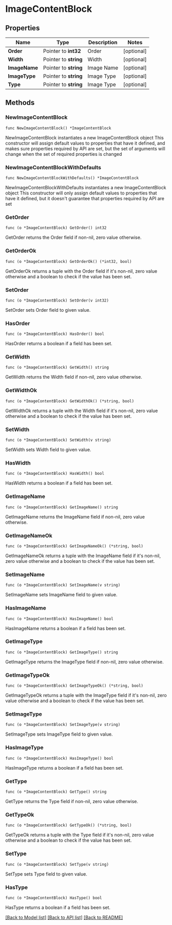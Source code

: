 # ImageContentBlock

## Properties

Name | Type | Description | Notes
------------ | ------------- | ------------- | -------------
**Order** | Pointer to **int32** | Order | [optional] 
**Width** | Pointer to **string** | Width | [optional] 
**ImageName** | Pointer to **string** | Image Name | [optional] 
**ImageType** | Pointer to **string** | Image Type | [optional] 
**Type** | Pointer to **string** | Image Type | [optional] 

## Methods

### NewImageContentBlock

`func NewImageContentBlock() *ImageContentBlock`

NewImageContentBlock instantiates a new ImageContentBlock object
This constructor will assign default values to properties that have it defined,
and makes sure properties required by API are set, but the set of arguments
will change when the set of required properties is changed

### NewImageContentBlockWithDefaults

`func NewImageContentBlockWithDefaults() *ImageContentBlock`

NewImageContentBlockWithDefaults instantiates a new ImageContentBlock object
This constructor will only assign default values to properties that have it defined,
but it doesn't guarantee that properties required by API are set

### GetOrder

`func (o *ImageContentBlock) GetOrder() int32`

GetOrder returns the Order field if non-nil, zero value otherwise.

### GetOrderOk

`func (o *ImageContentBlock) GetOrderOk() (*int32, bool)`

GetOrderOk returns a tuple with the Order field if it's non-nil, zero value otherwise
and a boolean to check if the value has been set.

### SetOrder

`func (o *ImageContentBlock) SetOrder(v int32)`

SetOrder sets Order field to given value.

### HasOrder

`func (o *ImageContentBlock) HasOrder() bool`

HasOrder returns a boolean if a field has been set.

### GetWidth

`func (o *ImageContentBlock) GetWidth() string`

GetWidth returns the Width field if non-nil, zero value otherwise.

### GetWidthOk

`func (o *ImageContentBlock) GetWidthOk() (*string, bool)`

GetWidthOk returns a tuple with the Width field if it's non-nil, zero value otherwise
and a boolean to check if the value has been set.

### SetWidth

`func (o *ImageContentBlock) SetWidth(v string)`

SetWidth sets Width field to given value.

### HasWidth

`func (o *ImageContentBlock) HasWidth() bool`

HasWidth returns a boolean if a field has been set.

### GetImageName

`func (o *ImageContentBlock) GetImageName() string`

GetImageName returns the ImageName field if non-nil, zero value otherwise.

### GetImageNameOk

`func (o *ImageContentBlock) GetImageNameOk() (*string, bool)`

GetImageNameOk returns a tuple with the ImageName field if it's non-nil, zero value otherwise
and a boolean to check if the value has been set.

### SetImageName

`func (o *ImageContentBlock) SetImageName(v string)`

SetImageName sets ImageName field to given value.

### HasImageName

`func (o *ImageContentBlock) HasImageName() bool`

HasImageName returns a boolean if a field has been set.

### GetImageType

`func (o *ImageContentBlock) GetImageType() string`

GetImageType returns the ImageType field if non-nil, zero value otherwise.

### GetImageTypeOk

`func (o *ImageContentBlock) GetImageTypeOk() (*string, bool)`

GetImageTypeOk returns a tuple with the ImageType field if it's non-nil, zero value otherwise
and a boolean to check if the value has been set.

### SetImageType

`func (o *ImageContentBlock) SetImageType(v string)`

SetImageType sets ImageType field to given value.

### HasImageType

`func (o *ImageContentBlock) HasImageType() bool`

HasImageType returns a boolean if a field has been set.

### GetType

`func (o *ImageContentBlock) GetType() string`

GetType returns the Type field if non-nil, zero value otherwise.

### GetTypeOk

`func (o *ImageContentBlock) GetTypeOk() (*string, bool)`

GetTypeOk returns a tuple with the Type field if it's non-nil, zero value otherwise
and a boolean to check if the value has been set.

### SetType

`func (o *ImageContentBlock) SetType(v string)`

SetType sets Type field to given value.

### HasType

`func (o *ImageContentBlock) HasType() bool`

HasType returns a boolean if a field has been set.


[[Back to Model list]](../README.md#documentation-for-models) [[Back to API list]](../README.md#documentation-for-api-endpoints) [[Back to README]](../README.md)


